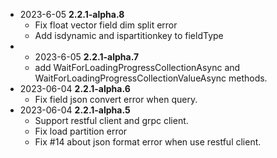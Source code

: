 - 2023-6-05 **2.2.1-alpha.8**
  - Fix float vector field dim split error
  - Add isdynamic and ispartitionkey to fieldType
- - 2023-6-05 **2.2.1-alpha.7**
  - add WaitForLoadingProgressCollectionAsync and WaitForLoadingProgressCollectionValueAsync methods.
- 2023-06-04 **2.2.1-alpha.6**
  - Fix field json convert error when query.
- 2023-06-04 **2.2.1-alpha.5**
  - Support restful client and grpc client.
  - Fix load partition error
  - Fix #14 about json format error when use restful client.